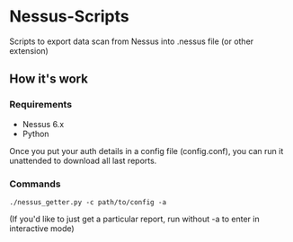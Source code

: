# Nessus-Scripts
Scripts to export data scan from Nessus into .nessus file (or other extension)

## How it's work

### Requirements
* Nessus 6.x
* Python

Once you put your auth details in a config file (config.conf), you can run it unattended to download all last reports.

### Commands
<code>./nessus_getter.py -c path/to/config -a</code>

(If you'd like to just get a particular report, run without -a to enter in interactive mode)
